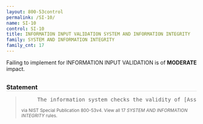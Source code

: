 ```yaml
---
layout: 800-53control
permalink: /SI-10/
name: SI-10
control: SI-10
title: INFORMATION INPUT VALIDATION SYSTEM AND INFORMATION INTEGRITY
family: SYSTEM AND INFORMATION INTEGRITY
family_cnt: 17
---
```

<p class="text-warning">Failing to implement for INFORMATION INPUT VALIDATION is of <b>MODERATE</b> impact.</p>

<h3 style="border-bottom:1px solid #ddd;margin:30px 0 8px 0;">Statement</h3>
<blockquote>
<pre>     The information system checks the validity of [Assignment: organization-defined information inputs]. 
</pre>
<p><small>via NIST Special Publication 800-53v4. View all 17 <i>SYSTEM AND INFORMATION INTEGRITY</i> rules. <a href="/cce/ssg/group/$Group_id"><span class="glyphicon glyphicon-link"></span></a> </small></p>
</blockquote>

